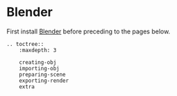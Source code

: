 <!---
title: Blender
path: /buildtheearth/rendering/blender
version: 1.0.0
authors:
    - @VapoR
--->
# Blender

First install [Blender](https://www.blender.org/) before preceding to the pages below.
```eval_rst
.. toctree::
    :maxdepth: 3

    creating-obj
    importing-obj
    preparing-scene
    exporting-render
    extra
```
